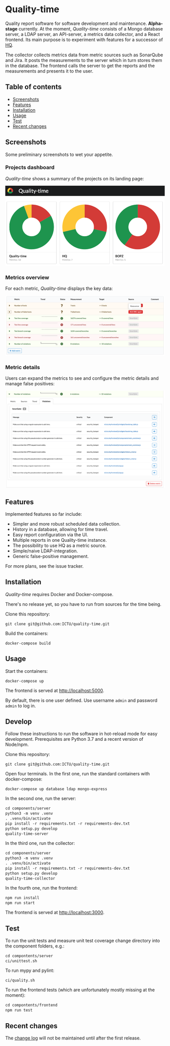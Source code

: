 # Quality-time

Quality report software for software development and maintenance. **Alpha-stage** currently. At the moment, *Quality-time* consists of a Mongo database server, a LDAP server, an API-server, a metrics data collector, and a React frontend. Its main purpose is to experiment with features for a successor of [HQ](https://github.com/ICTU/quality-report).

The collector collects metrics data from metric sources such as SonarQube and Jira. It posts the measurements to the server which in turn stores them in the database. The frontend calls the server to get the reports and the measurements and presents it to the user.

## Table of contents

- [Screenshots](#screenshots)
- [Features](#features)
- [Installation](#installation)
- [Usage](#usage)
- [Test](#test)
- [Recent changes](#recent-changes)

## Screenshots

Some preliminary screenshots to wet your appetite.

### Projects dashboard

*Quality-time* shows a summary of the projects on its landing page:

![Screenshot](docs/screenshot_projects_dashboard.png)

### Metrics overview

For each metric, *Quality-time* displays the key data:

![Screenshot](docs/screenshot_metrics.png)

### Metric details

Users can expand the metrics to see and configure the metric details and manage false positives:

![Screenshot](docs/screenshot_metric_details.png)

## Features

Implemented features so far include:

- Simpler and more robust scheduled data collection.
- History in a database, allowing for time travel.
- Easy report configuration via the UI.
- Multiple reports in one Quality-time instance.
- The possibility to use HQ as a metric source.
- Simple/naive LDAP-integration.
- Generic false-positive management.

For more plans, see the issue tracker.

## Installation

*Quality-time* requires Docker and Docker-compose.

There's no release yet, so you have to run from sources for the time being.

Clone this repository:

```console
git clone git@github.com:ICTU/quality-time.git
```

Build the containers:

```console
docker-compose build
```

## Usage

Start the containers:

```console
docker-compose up
```

The frontend is served at [http://localhost:5000](http://localhost:5000).

By default, there is one user defined. Use username `admin` and password `admin` to log in.

## Develop

Follow these instructions to run the software in hot-reload mode for easy development. Prerequisites are Python 3.7 and a recent version of Node/npm.

Clone this repository:

```console
git clone git@github.com:ICTU/quality-time.git
```

Open four terminals. In the first one, run the standard containers with docker-compose:

```console
docker-compose up database ldap mongo-express
```

In the second one, run the server:

```console
cd components/server
python3 -m venv .venv
. .venv/bin/activate
pip install -r requirements.txt -r requirements-dev.txt
python setup.py develop
quality-time-server
```

In the third one, run the collector:

```console
cd components/server
python3 -m venv .venv
. .venv/bin/activate
pip install -r requirements.txt -r requirements-dev.txt
python setup.py develop
quality-time-collector
```

In the fourth one, run the frontend:

```console
npm run install
npm run start
```

The frontend is served at [http://localhost:3000](http://localhost:3000).

## Test

To run the unit tests and measure unit test coverage change directory into the component folders, e.g.:

```console
cd compontents/server
ci/unittest.sh
```

To run mypy and pylint:

```console
ci/quality.sh
```

To run the frontend tests (which are unfortunately mostly missing at the moment):

```console
cd compontents/frontend
npm run test
```

## Recent changes

The [change log](https://github.com/ICTU/quality-time/blob/master/CHANGELOG.md) will not be maintained until after the first release.
